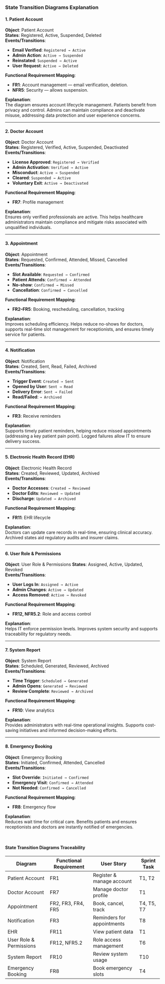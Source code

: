 ### State Transition Diagrams Explanation

#### 1. Patient Account

**Object**: Patient Account  
**States**: Registered, Active, Suspended, Deleted  
**Events/Transitions**:  
- **Email Verified**: `Registered → Active`  
- **Admin Action**: `Active → Suspended`  
- **Reinstated**: `Suspended → Active`  
- **User Request**: `Active → Deleted`  

**Functional Requirement Mapping**:  
- **FR1**: Account management — email verification, deletion.  
- **NFR5**: Security — allows suspension.  

**Explanation**:  
The diagram ensures account lifecycle management. Patients benefit from privacy and control. Admins can maintain compliance and deactivate misuse, addressing data protection and user experience concerns.

---

#### 2. Doctor Account

**Object**: Doctor Account  
**States**: Registered, Verified, Active, Suspended, Deactivated  
**Events/Transitions**:  
- **License Approved**: `Registered → Verified`  
- **Admin Activation**: `Verified → Active`  
- **Misconduct**: `Active → Suspended`  
- **Cleared**: `Suspended → Active`  
- **Voluntary Exit**: `Active → Deactivated`  

**Functional Requirement Mapping**:  
- **FR7**: Profile management  

**Explanation**:  
Ensures only verified professionals are active. This helps healthcare administrators maintain compliance and mitigate risks associated with unqualified individuals.

---

#### 3. Appointment

**Object**: Appointment  
**States**: Requested, Confirmed, Attended, Missed, Cancelled  
**Events/Transitions**:  
- **Slot Available**: `Requested → Confirmed`  
- **Patient Attends**: `Confirmed → Attended`  
- **No-show**: `Confirmed → Missed`  
- **Cancellation**: `Confirmed → Cancelled`  

**Functional Requirement Mapping**:  
- **FR2–FR5**: Booking, rescheduling, cancellation, tracking  

**Explanation**:  
Improves scheduling efficiency. Helps reduce no-shows for doctors, supports real-time slot management for receptionists, and ensures timely service for patients.

---

#### 4. Notification

**Object**: Notification  
**States**: Created, Sent, Read, Failed, Archived  
**Events/Transitions**:  
- **Trigger Event**: `Created → Sent`  
- **Opened by User**: `Sent → Read`  
- **Delivery Error**: `Sent → Failed`  
- **Read/Failed**: `→ Archived`  

**Functional Requirement Mapping**:  
- **FR3**: Receive reminders  

**Explanation**:  
Supports timely patient reminders, helping reduce missed appointments (addressing a key patient pain point). Logged failures allow IT to ensure delivery success.

---

#### 5. Electronic Health Record (EHR)

**Object**: Electronic Health Record  
**States**: Created, Reviewed, Updated, Archived  
**Events/Transitions**:  
- **Doctor Accesses**: `Created → Reviewed`  
- **Doctor Edits**: `Reviewed → Updated`  
- **Discharge**: `Updated → Archived`  

**Functional Requirement Mapping**:  
- **FR11**: EHR lifecycle  

**Explanation**:  
Doctors can update care records in real-time, ensuring clinical accuracy. Archived states aid regulatory audits and insurer claims.

---

#### 6. User Role & Permissions

**Object**: User Role & Permissions
**States**: Assigned, Active, Updated, Revoked  
**Events/Transitions**:  
- **User Logs In**: `Assigned → Active`  
- **Admin Changes**: `Active → Updated`  
- **Access Removed**: `Active → Revoked`  

**Functional Requirement Mapping**:  
- **FR12, NFR5.2**: Role and access control  

**Explanation**:  
Helps IT enforce permission levels. Improves system security and supports traceability for regulatory needs.

---

#### 7. System Report

**Object**: System Report  
**States**: Scheduled, Generated, Reviewed, Archived  
**Events/Transitions**:  
- **Time Trigger**: `Scheduled → Generated`  
- **Admin Opens**: `Generated → Reviewed`  
- **Review Complete**: `Reviewed → Archived`  

**Functional Requirement Mapping**:  
- **FR10**: View analytics  

**Explanation**:  
Provides administrators with real-time operational insights. Supports cost-saving initiatives and informed decision-making efforts.

---

#### 8. Emergency Booking

**Object**: Emergency Booking  
**States**: Initiated, Confirmed, Attended, Cancelled  
**Events/Transitions**:  
- **Slot Override**: `Initiated → Confirmed`  
- **Emergency Visit**: `Confirmed → Attended`  
- **Not Needed**: `Confirmed → Cancelled`  

**Functional Requirement Mapping**:  
- **FR8**: Emergency flow  

**Explanation**:  
Reduces wait time for critical care. Benefits patients and ensures receptionists and doctors are instantly notified of emergencies.

&nbsp;

#### State Transition Diagrams Traceability

| Diagram               | Functional Requirement | User Story                 | Sprint Task    |
|-----------------------|------------------------|----------------------------|----------------|
| Patient Account       | FR1                    | Register & manage account  | T1, T2         |
| Doctor Account        | FR7                    | Manage doctor profile      | T1             |
| Appointment           | FR2, FR3, FR4, FR5     | Book, cancel, track        | T4, T5, T7     |
| Notification          | FR3                    | Reminders for appointments | T8             |
| EHR                   | FR11                   | View patient data          | T1             |
| User Role & Permissions | FR12, NFR5.2         | Role access management     | T6             |
| System Report         | FR10                   | Review system usage        | T10            |
| Emergency Booking     | FR8                    | Book emergency slots       | T4             |

